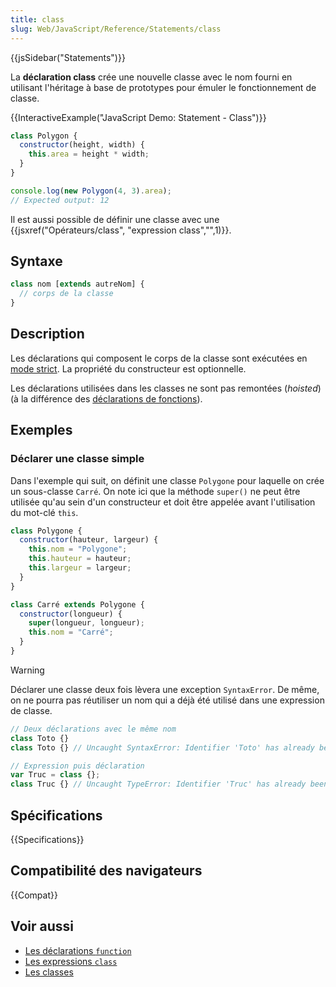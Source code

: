 ```yaml
---
title: class
slug: Web/JavaScript/Reference/Statements/class
---
```


{{jsSidebar("Statements")}}

La **déclaration class** crée une nouvelle classe avec le nom fourni en utilisant l'héritage à base de prototypes pour émuler le fonctionnement de classe.

{{InteractiveExample("JavaScript Demo: Statement - Class")}}

```js interactive-example
class Polygon {
  constructor(height, width) {
    this.area = height * width;
  }
}

console.log(new Polygon(4, 3).area);
// Expected output: 12
```

Il est aussi possible de définir une classe avec une {{jsxref("Opérateurs/class", "expression class","",1)}}.

## Syntaxe

```js
class nom [extends autreNom] {
  // corps de la classe
}
```

## Description

Les déclarations qui composent le corps de la classe sont exécutées en [mode strict](/fr/docs/Web/JavaScript/Reference/Strict_mode). La propriété du constructeur est optionnelle.

Les déclarations utilisées dans les classes ne sont pas remontées (_hoisted_) (à la différence des [déclarations de fonctions](/fr/docs/Web/JavaScript/Reference/Statements/function)).

## Exemples

### Déclarer une classe simple

Dans l'exemple qui suit, on définit une classe `Polygone` pour laquelle on crée un sous-classe `Carré`. On note ici que la méthode `super()` ne peut être utilisée qu'au sein d'un constructeur et doit être appelée avant l'utilisation du mot-clé `this`.

```js
class Polygone {
  constructor(hauteur, largeur) {
    this.nom = "Polygone";
    this.hauteur = hauteur;
    this.largeur = largeur;
  }
}

class Carré extends Polygone {
  constructor(longueur) {
    super(longueur, longueur);
    this.nom = "Carré";
  }
}
```

> [!WARNING]
> Déclarer une classe deux fois lèvera une exception `SyntaxError`. De même, on ne pourra pas réutiliser un nom qui a déjà été utilisé dans une expression de classe.
>
> ```js
> // Deux déclarations avec le même nom
> class Toto {}
> class Toto {} // Uncaught SyntaxError: Identifier 'Toto' has already been declared
>
> // Expression puis déclaration
> var Truc = class {};
> class Truc {} // Uncaught TypeError: Identifier 'Truc' has already been declared
> ```

## Spécifications

{{Specifications}}

## Compatibilité des navigateurs

{{Compat}}

## Voir aussi

- [Les déclarations `function`](/fr/docs/Web/JavaScript/Reference/Statements/function)
- [Les expressions `class`](/fr/docs/Web/JavaScript/Reference/Operators/class)
- [Les classes](/fr/docs/Web/JavaScript/Reference/Classes)
